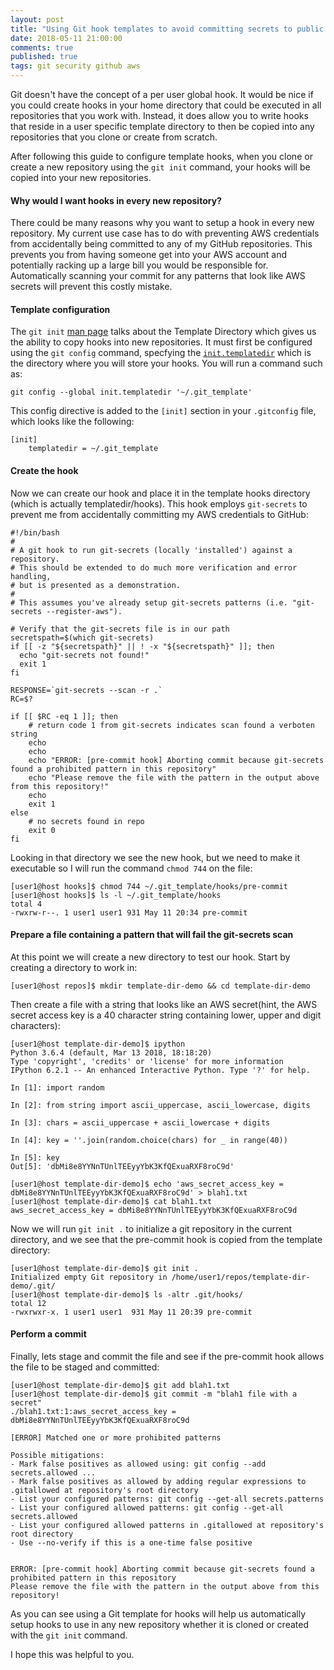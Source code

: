 ```yaml
---
layout: post
title: "Using Git hook templates to avoid committing secrets to public repositories"
date: 2018-05-11 21:00:00
comments: true
published: true
tags: git security github aws
---
```


Git doesn't have the concept of a per user global hook. It would be nice if you could create hooks in your home directory that could be executed in all repositories that you work with. Instead, it does allow you to write hooks that reside in a user specific template directory to then be copied into any repositories that you clone or create from scratch.

After following this guide to configure template hooks, when you clone or create a new repository using the `git init` command, your hooks will be copied into your new repositories.

#### Why would I want hooks in every new repository?

There could be many reasons why you want to setup a hook in every new repository. My current use case has to do with preventing AWS credentials from accidentally being committed to any of my GitHub repositories. This prevents you from having someone get into your AWS account and potentially racking up a large bill you would be responsible for. Automatically scanning your commit for any patterns that look like AWS secrets will prevent this costly mistake.

#### Template configuration

The `git init` [man page](https://git-scm.com/docs/git-init#_template_directory) talks about the Template Directory which gives us the ability to copy hooks into new repositories. It must first be configured using the `git config` command, specfying the [`init.templatedir`](https://git-scm.com/docs/git-config#git-config-inittemplateDir) which is the directory where you will store your hooks. You will run a command such as:

```
git config --global init.templatedir '~/.git_template'
```

This config directive is added to the `[init]` section in your `.gitconfig` file, which looks like the following:

```
[init]
	templatedir = ~/.git_template
```

#### Create the hook

Now we can create our hook and place it in the template hooks directory (which is actually templatedir/hooks). This hook employs `git-secrets` to prevent me from accidentally committing my AWS credentials to GitHub:

```
#!/bin/bash
#
# A git hook to run git-secrets (locally 'installed') against a repository.
# This should be extended to do much more verification and error handling,
# but is presented as a demonstration.
#
# This assumes you've already setup git-secrets patterns (i.e. "git-secrets --register-aws").

# Verify that the git-secrets file is in our path
secretspath=$(which git-secrets)
if [[ -z "${secretspath}" || ! -x "${secretspath}" ]]; then
  echo "git-secrets not found!"
  exit 1
fi

RESPONSE=`git-secrets --scan -r .`
RC=$?

if [[ $RC -eq 1 ]]; then
    # return code 1 from git-secrets indicates scan found a verboten string
    echo
    echo
    echo "ERROR: [pre-commit hook] Aborting commit because git-secrets found a prohibited pattern in this repository"
    echo "Please remove the file with the pattern in the output above from this repository!"
    echo
    exit 1
else
    # no secrets found in repo
    exit 0
fi
```

Looking in that directory we see the new hook, but we need to make it executable so I will run the command `chmod 744` on the file:

```
[user1@host hooks]$ chmod 744 ~/.git_template/hooks/pre-commit
[user1@host hooks]$ ls -l ~/.git_template/hooks
total 4
-rwxrw-r--. 1 user1 user1 931 May 11 20:34 pre-commit
```

#### Prepare a file containing a pattern that will fail the git-secrets scan

At this point we will create a new directory to test our hook. Start by creating a directory to work in:

```
[user1@host repos]$ mkdir template-dir-demo && cd template-dir-demo
```

Then create a file with a string that looks like an AWS secret(hint, the AWS secret access key is a 40 character string containing lower, upper and digit characters):

```
[user1@host template-dir-demo]$ ipython
Python 3.6.4 (default, Mar 13 2018, 18:18:20)
Type 'copyright', 'credits' or 'license' for more information
IPython 6.2.1 -- An enhanced Interactive Python. Type '?' for help.

In [1]: import random

In [2]: from string import ascii_uppercase, ascii_lowercase, digits

In [3]: chars = ascii_uppercase + ascii_lowercase + digits

In [4]: key = ''.join(random.choice(chars) for _ in range(40))

In [5]: key
Out[5]: 'dbMi8e8YYNnTUnlTEEyyYbK3KfQExuaRXF8roC9d'

[user1@host template-dir-demo]$ echo 'aws_secret_access_key = dbMi8e8YYNnTUnlTEEyyYbK3KfQExuaRXF8roC9d' > blah1.txt
[user1@host template-dir-demo]$ cat blah1.txt
aws_secret_access_key = dbMi8e8YYNnTUnlTEEyyYbK3KfQExuaRXF8roC9d
```

Now we will run `git init .` to initialize a git repository in the current directory, and we see that the pre-commit hook is copied from the template directory:

```
[user1@host template-dir-demo]$ git init .
Initialized empty Git repository in /home/user1/repos/template-dir-demo/.git/
[user1@host template-dir-demo]$ ls -altr .git/hooks/
total 12
-rwxrwxr-x. 1 user1 user1  931 May 11 20:39 pre-commit
```

#### Perform a commit

Finally, lets stage and commit the file and see if the pre-commit hook allows the file to be staged and committed:

```
[user1@host template-dir-demo]$ git add blah1.txt
[user1@host template-dir-demo]$ git commit -m "blah1 file with a secret"
./blah1.txt:1:aws_secret_access_key = dbMi8e8YYNnTUnlTEEyyYbK3KfQExuaRXF8roC9d

[ERROR] Matched one or more prohibited patterns

Possible mitigations:
- Mark false positives as allowed using: git config --add secrets.allowed ...
- Mark false positives as allowed by adding regular expressions to .gitallowed at repository's root directory
- List your configured patterns: git config --get-all secrets.patterns
- List your configured allowed patterns: git config --get-all secrets.allowed
- List your configured allowed patterns in .gitallowed at repository's root directory
- Use --no-verify if this is a one-time false positive


ERROR: [pre-commit hook] Aborting commit because git-secrets found a prohibited pattern in this repository
Please remove the file with the pattern in the output above from this repository!
```

As you can see using a Git template for hooks will help us automatically setup hooks to use in any new repository whether it is cloned or created with the `git init` command.

I hope this was helpful to you.
